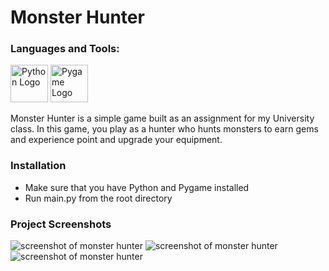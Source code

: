 # Monster Hunter

### Languages and Tools:

<p align="left">
    <img style="height: 60px" src="https://www.vectorlogo.zone/logos/python/python-horizontal.svg" alt="Python Logo"/>
    <img style="height: 60px" src="https://upload.wikimedia.org/wikipedia/commons/thumb/b/be/Pygame_logo.svg/768px-Pygame_logo.svg.png?20220703085110" alt="Pygame Logo"/>
</p>

Monster Hunter is a simple game built as an assignment for my University class. In this game, you play as a hunter who hunts monsters to earn gems and experience point and upgrade your equipment.

### Installation

- Make sure that you have Python and Pygame installed
- Run main.py from the root directory

### Project Screenshots

<img src="https://firebasestorage.googleapis.com/v0/b/picbucket.appspot.com/o/Screenshot%202024-03-24%20222417_1717659455043.png?alt=media&token=faa1ec4b-6869-44d4-a6e0-5803e25776a5" alt="screenshot of monster hunter" />
<img src="https://firebasestorage.googleapis.com/v0/b/picbucket.appspot.com/o/Screenshot%202024-03-24%20222942_1717659510890.png?alt=media&token=d73f5bc4-43bc-4379-b168-86d1762df3d2" alt="screenshot of monster hunter" />
<img src="https://firebasestorage.googleapis.com/v0/b/picbucket.appspot.com/o/Screenshot%202024-03-24%20222754_1717659486404.png?alt=media&token=e4440a36-4c56-407f-8195-a234e5636c0c" alt="screenshot of monster hunter" />